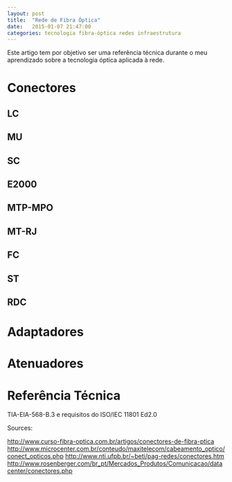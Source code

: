 ```yaml
---
layout: post
title:  "Rede de Fibra Óptica"
date:   2015-01-07 21:47:00
categories: tecnologia fibra-óptica redes infraestrutura
---
```


Este artigo tem por objetivo ser uma referência técnica durante o meu aprendizado sobre a tecnologia óptica aplicada à rede.

# Conectores

## LC

## MU

## SC

## E2000

## MTP-MPO

## MT-RJ

## FC

## ST

## RDC


# Adaptadores

# Atenuadores

# Referência Técnica

TIA-EIA-568-B.3 e requisitos do ISO/IEC 11801 Ed2.0


Sources:

http://www.curso-fibra-optica.com.br/artigos/conectores-de-fibra-ptica
http://www.microcenter.com.br/conteudo/maxitelecom/cabeamento_optico/conect_opticos.php
http://www.nti.ufpb.br/~beti/pag-redes/conectores.htm
http://www.rosenberger.com/br_pt/Mercados_Produtos/Comunicacao/datacenter/conectores.php

